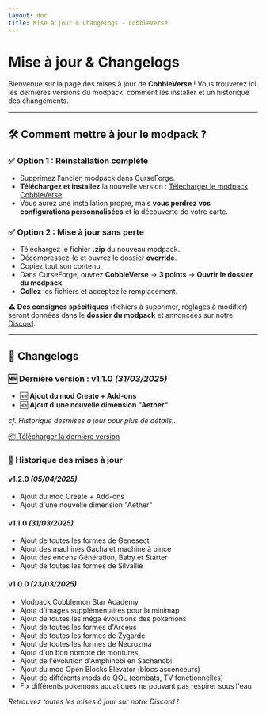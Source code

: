 ```yaml
---
layout: doc
title: Mise à jour & Changelogs - CobbleVerse
---
```


# Mise à jour & Changelogs

Bienvenue sur la page des mises à jour de **CobbleVerse** ! Vous trouverez ici les dernières versions du modpack, comment les installer et un historique des changements.

---

## 🛠️ Comment mettre à jour le modpack ?

### ✅ Option 1 : Réinstallation complète

- Supprimez l'ancien modpack dans CurseForge.
- **Téléchargez et installez** la nouvelle version : [Télécharger le modpack CobbleVerse](/modpack.zip).
- Vous aurez une installation propre, mais **vous perdrez vos configurations personnalisées** et la découverte de votre carte.

### ✅ Option 2 : Mise à jour sans perte

- Téléchargez le fichier **.zip** du nouveau modpack.
- Décompressez-le et ouvrez le dossier **override**.
- Copiez tout son contenu.
- Dans CurseForge, ouvrez **CobbleVerse** → **3 points** → **Ouvrir le dossier du modpack**.
- **Collez** les fichiers et acceptez le remplacement.

⚠️ **Des consignes spécifiques** (fichiers à supprimer, réglages à modifier) seront données dans le **dossier du modpack** et annoncées sur notre [Discord](https://discord.gg/AuSbtGFWnk).

---

## 📜 Changelogs

### 🆕 Dernière version : **v1.1.0** _(31/03/2025)_

- 🆕 **Ajout du mod Create + Add-ons**
- 🆕 **Ajout d'une nouvelle dimension "Aether"**

_cf. Historique desmises à jour pour plus de détails..._

[📦 Télécharger la dernière version](/modpack.zip)

### 📜 Historique des mises à jour

#### **v1.2.0** _(05/04/2025)_

- Ajout du mod Create + Add-ons
- Ajout d'une nouvelle dimension "Aether"

#### **v1.1.0** _(31/03/2025)_

- Ajout de toutes les formes de Genesect
- Ajout des machines Gacha et machine à pince
- Ajout des encens Génération, Baby et Starter
- Ajout de toutes les formes de Silvallié

#### **v1.0.0** _(23/03/2025)_

- Modpack Cobblemon Star Academy
- Ajout d'images supplémentaires pour la minimap
- Ajout de toutes les méga évolutions des pokemons
- Ajout de toutes les formes d'Arceus
- Ajout de toutes les formes de Zygarde
- Ajout de toutes les formes de Necrozma
- Ajout d'un bon nombre de montures
- Ajout de l'évolution d'Amphinobi en Sachanobi
- Ajout du mod Open Blocks Elevator (blocs ascenceurs)
- Ajout de différents mods de QOL (combats, TV fonctionnelles)
- Fix différents pokemons aquatiques ne pouvant pas respirer sous l'eau
<!--

#### **v1.X.X** _(date)_

- … -->

_Retrouvez toutes les mises à jour sur notre Discord !_
